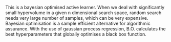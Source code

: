 This is a bayesian optimised active learner. When we deal with significantly small hypervolume in a given n dimensional search space, random search needs very large number of samples, which can be very expensive. Bayesian optimisation is a sample efficient alternative for algorithmic assurance. With the use of gaussian process regression, B.O. calculates the best hyperparameters that globally optimises a black box function.